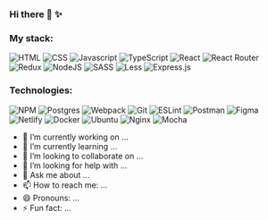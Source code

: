 ### Hi there 👋 ✨

### My stack: 
![HTML](https://img.shields.io/badge/-HTML-20232a?style=for-the-badge&logo=html5)
![CSS](https://img.shields.io/badge/-CSS-20232a?style=for-the-badge&logo=css3)
![Javascript](https://img.shields.io/badge/-Javascript-20232a?style=for-the-badge&logo=Javascript)
![TypeScript](https://img.shields.io/badge/-TypeScript-20232a?style=for-the-badge&logo=TypeScript)
![React](https://img.shields.io/badge/-React-20232a?style=for-the-badge&logo=React)
![React Router](https://img.shields.io/badge/React_Router-20232a?style=for-the-badge&logo=react-router&logoColor=white)
![Redux](https://img.shields.io/badge/-Redux-20232a?style=for-the-badge&logo=Redux)
![NodeJS](https://img.shields.io/badge/-nodejs-20232a?style=for-the-badge&logo=node.js)
![SASS](https://img.shields.io/badge/-SASS-20232a?style=for-the-badge&logo=sass)
![Less](https://img.shields.io/badge/less-20232a?style=for-the-badge&logo=less&logoColor=white)
![Express.js](https://img.shields.io/badge/express.js-20232a?style=for-the-badge&logo=express&logoColor=%2361DAFB)

### Technologies:
![NPM](https://img.shields.io/badge/NPM-20232a?style=for-the-badge&logo=npm&logoColor=white)
![Postgres](https://img.shields.io/badge/postgres-20232a?style=for-the-badge&logo=postgresql&logoColor=white)
![Webpack](https://img.shields.io/badge/-Webpack-20232a?style=for-the-badge&logo=Webpack)
![Git](https://img.shields.io/badge/git-20232a?style=for-the-badge&logo=git)
![ESLint](https://img.shields.io/badge/ESLint-4B3263?style=for-the-badge&logo=eslint&logoColor=white)
![Postman](https://img.shields.io/badge/-Postman-20232a?style=for-the-badge&logo=postman)
![Figma](https://img.shields.io/badge/Figma-20232a?style=for-the-badge&logo=Figma)
![Netlify](https://img.shields.io/badge/netlify-20232a?style=for-the-badge&logo=netlify&logoColor=#00C7B7)
![Docker](https://img.shields.io/badge/Docker-20232a?style=for-the-badge&logo=Docker)
![Ubuntu](https://img.shields.io/badge/Ubuntu-20232a?style=for-the-badge&logo=ubuntu&logoColor=white)
![Nginx](https://img.shields.io/badge/nginx-20232a?style=for-the-badge&logo=nginx&logoColor=white)
![Mocha](https://img.shields.io/badge/-mocha-%238D6748?style=for-the-badge&logo=mocha&logoColor=white)

- 🔭 I’m currently working on ...
- 🌱 I’m currently learning ...
- 👯 I’m looking to collaborate on ...
- 🤔 I’m looking for help with ...
- 💬 Ask me about ...
- 📫 How to reach me: ...
- 😄 Pronouns: ...
- ⚡ Fun fact: ...
